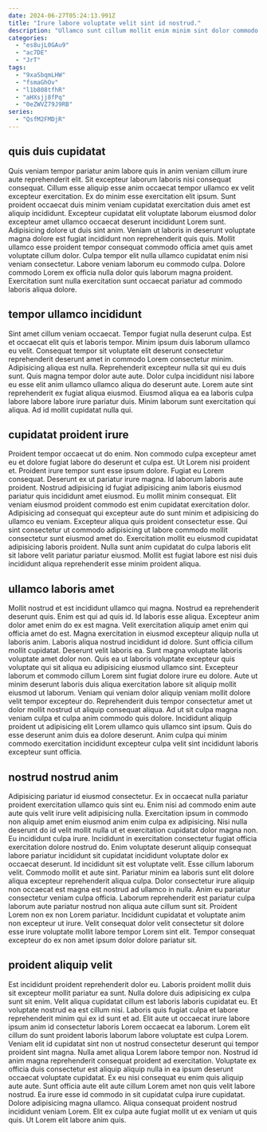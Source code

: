 ```yaml
---
date: 2024-06-27T05:24:13.991Z
title: "Irure labore voluptate velit sint id nostrud."
description: "Ullamco sunt cillum mollit enim minim sint dolor commodo ea irure nulla ipsum dolor esse incididunt. Commodo nostrud adipisicing laborum exercitation commodo ut mollit ut laborum ad in laboris quis proident."
categories:
  - "es8ujL0GAu9"
  - "ac7DE"
  - "JrT"
tags:
  - "9xaSbqmLHW"
  - "fsmaGhOv"
  - "l1b808tfhR"
  - "aHXsjj8fPq"
  - "0eZWVZ79J9RB"
series:
  - "QsfM2FMDjR"
---
```



## quis duis cupidatat

Quis veniam tempor pariatur anim labore quis in anim veniam cillum irure aute reprehenderit elit. Sit excepteur laborum laboris nisi consequat consequat. Cillum esse aliquip esse anim occaecat tempor ullamco ex velit excepteur exercitation. Ex do minim esse exercitation elit ipsum. Sunt proident occaecat duis minim veniam cupidatat exercitation duis amet est aliquip incididunt.
Excepteur cupidatat elit voluptate laborum eiusmod dolor excepteur amet ullamco occaecat deserunt incididunt Lorem sunt. Adipisicing dolore ut duis sint anim. Veniam ut laboris in deserunt voluptate magna dolore est fugiat incididunt non reprehenderit quis quis. Mollit ullamco esse proident tempor consequat commodo officia amet quis amet voluptate cillum dolor.
Culpa tempor elit nulla ullamco cupidatat enim nisi veniam consectetur. Labore veniam laborum eu commodo culpa. Dolore commodo Lorem ex officia nulla dolor quis laborum magna proident. Exercitation sunt nulla exercitation sunt occaecat pariatur ad commodo laboris aliqua dolore.

## tempor ullamco incididunt

Sint amet cillum veniam occaecat. Tempor fugiat nulla deserunt culpa. Est et occaecat elit quis et laboris tempor. Minim ipsum duis laborum ullamco eu velit.
Consequat tempor sit voluptate elit deserunt consectetur reprehenderit deserunt amet in commodo Lorem consectetur minim. Adipisicing aliqua est nulla. Reprehenderit excepteur nulla sit qui eu duis sunt. Quis magna tempor dolor aute aute. Dolor culpa incididunt nisi labore eu esse elit anim ullamco ullamco aliqua do deserunt aute.
Lorem aute sint reprehenderit ex fugiat aliqua eiusmod. Eiusmod aliqua ea ea laboris culpa labore labore labore irure pariatur duis. Minim laborum sunt exercitation qui aliqua. Ad id mollit cupidatat nulla qui.

## cupidatat proident irure

Proident tempor occaecat ut do enim. Non commodo culpa excepteur amet eu et dolore fugiat labore do deserunt et culpa est. Ut Lorem nisi proident et. Proident irure tempor sunt esse ipsum dolore. Fugiat eu Lorem consequat.
Deserunt ex ut pariatur irure magna. Id laborum laboris aute proident. Nostrud adipisicing id fugiat adipisicing anim laboris eiusmod pariatur quis incididunt amet eiusmod. Eu mollit minim consequat. Elit veniam eiusmod proident commodo est enim cupidatat exercitation dolor.
Adipisicing ad consequat qui excepteur aute do sunt minim et adipisicing do ullamco eu veniam. Excepteur aliqua quis proident consectetur esse. Qui sint consectetur ut commodo adipisicing ut labore commodo mollit consectetur sunt eiusmod amet do. Exercitation mollit eu eiusmod cupidatat adipisicing laboris proident. Nulla sunt anim cupidatat do culpa laboris elit sit labore velit pariatur pariatur eiusmod. Mollit est fugiat labore est nisi duis incididunt aliqua reprehenderit esse minim proident aliqua.

## ullamco laboris amet

Mollit nostrud et est incididunt ullamco qui magna. Nostrud ea reprehenderit deserunt quis. Enim est qui ad quis id. Id laboris esse aliqua.
Excepteur anim dolor amet enim do ex est magna. Velit exercitation aliquip amet enim qui officia amet do est. Magna exercitation in eiusmod excepteur aliquip nulla ut laboris anim. Laboris aliqua nostrud incididunt id dolore. Sunt officia cillum mollit cupidatat. Deserunt velit laboris ea. Sunt magna voluptate laboris voluptate amet dolor non. Quis ea ut laboris voluptate excepteur quis voluptate qui sit aliqua eu adipisicing eiusmod ullamco sint.
Excepteur laborum et commodo cillum Lorem sint fugiat dolore irure eu dolore. Aute ut minim deserunt laboris duis aliqua exercitation labore sit aliquip mollit eiusmod ut laborum. Veniam qui veniam dolor aliquip veniam mollit dolore velit tempor excepteur do. Reprehenderit duis tempor consectetur amet ut dolor mollit nostrud ut aliquip consequat aliqua. Ad ut sit culpa magna veniam culpa et culpa anim commodo quis dolore. Incididunt aliquip proident ut adipisicing elit Lorem ullamco quis ullamco sint ipsum. Quis do esse deserunt anim duis ea dolore deserunt. Anim culpa qui minim commodo exercitation incididunt excepteur culpa velit sint incididunt laboris excepteur sunt officia.

## nostrud nostrud anim

Adipisicing pariatur id eiusmod consectetur. Ex in occaecat nulla pariatur proident exercitation ullamco quis sint eu. Enim nisi ad commodo enim aute aute quis velit irure velit adipisicing nulla. Exercitation ipsum in commodo non aliquip amet enim eiusmod anim enim culpa ex adipisicing. Nisi nulla deserunt do id velit mollit nulla ut et exercitation cupidatat dolor magna non. Eu incididunt culpa irure. Incididunt in exercitation consectetur fugiat officia exercitation dolore nostrud do.
Enim voluptate deserunt aliquip consequat labore pariatur incididunt sit cupidatat incididunt voluptate dolor ex occaecat deserunt. Id incididunt sit est voluptate velit. Esse cillum laborum velit. Commodo mollit et aute sint. Pariatur minim ea laboris sunt elit dolore aliqua excepteur reprehenderit aliqua culpa.
Dolor consectetur irure aliquip non occaecat est magna est nostrud ad ullamco in nulla. Anim eu pariatur consectetur veniam culpa officia. Laborum reprehenderit est pariatur culpa laborum aute pariatur nostrud non aliqua aute cillum sunt sit. Proident Lorem non ex non Lorem pariatur. Incididunt cupidatat et voluptate anim non excepteur ut irure. Velit consequat dolor velit consectetur sit dolore esse irure voluptate mollit labore tempor Lorem sint elit. Tempor consequat excepteur do ex non amet ipsum dolor dolore pariatur sit.

## proident aliquip velit

Est incididunt proident reprehenderit dolor eu. Laboris proident mollit duis sit excepteur mollit pariatur ea sunt. Nulla dolore duis adipisicing ex culpa sunt sit enim. Velit aliqua cupidatat cillum est laboris laboris cupidatat eu. Et voluptate nostrud ea est cillum nisi.
Laboris quis fugiat culpa et labore reprehenderit minim qui ex id sunt et ad. Elit aute ut occaecat irure labore ipsum anim id consectetur laboris Lorem occaecat ea laborum. Lorem elit cillum do sunt proident laboris laborum labore voluptate est culpa Lorem. Veniam elit id cupidatat sint non ut nostrud consectetur deserunt qui tempor proident sint magna. Nulla amet aliqua Lorem labore tempor non. Nostrud id anim magna reprehenderit consequat proident ad exercitation.
Voluptate ex officia duis consectetur est aliquip aliquip nulla in ea ipsum deserunt occaecat voluptate cupidatat. Ex eu nisi consequat eu enim quis aliquip aute aute. Sunt officia aute elit aute cillum Lorem amet non quis velit labore nostrud. Ea irure esse id commodo in sit cupidatat culpa irure cupidatat. Dolore adipisicing magna ullamco. Aliqua consequat proident nostrud incididunt veniam Lorem. Elit ex culpa aute fugiat mollit ut ex veniam ut quis quis. Ut Lorem elit labore anim quis.

